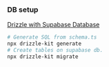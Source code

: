 



### DB setup
[Drizzle with Supabase Database](https://orm.drizzle.team/docs/tutorials/drizzle-with-supabase)

```bash
# Generate SQL from schema.ts 
npx drizzle-kit generate
# Create tables on supabase db.
npx drizzle-kit migrate

```
